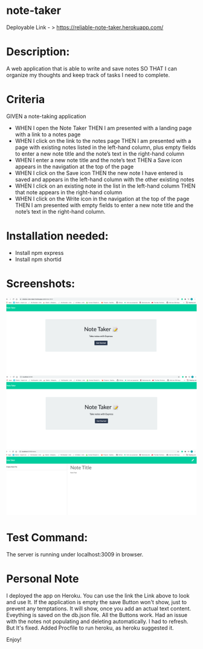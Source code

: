 # note-taker

Deployable Link - >  https://reliable-note-taker.herokuapp.com/



# Description:
A web application that is able to write and save notes
SO THAT I can organize my thoughts and keep track of tasks I need to complete.

# Criteria
GIVEN a note-taking application
* WHEN I open the Note Taker
THEN I am presented with a landing page with a link to a notes page
* WHEN I click on the link to the notes page
THEN I am presented with a page with existing notes listed in the left-hand column, plus empty fields to enter a new note title and the note’s text in the right-hand column
* WHEN I enter a new note title and the note’s text
THEN a Save icon appears in the navigation at the top of the page
* WHEN I click on the Save icon
THEN the new note I have entered is saved and appears in the left-hand column with the other existing notes
* WHEN I click on an existing note in the list in the left-hand column
THEN that note appears in the right-hand column
* WHEN I click on the Write icon in the navigation at the top of the page
THEN I am presented with empty fields to enter a new note title and the note’s text in the right-hand column.

# Installation needed:
* Install npm express
* Install npm shortid

# Screenshots:
![](./public/assets/1.png)
![](./public/assets/2.png)
![](./public/assets/3.png)

# Test Command:
The server is running under localhost:3009 in browser.

# Personal Note

I deployed the app on Heroku. You can use the link the Link above to look and use It. If the application is empty the save Button won't show, just to prevent any temptations. It will show, once you add an actual text content. Eveything is saved on the db.json file. All the Buttons work. Had an issue with the notes not populating and deleting automatically. I had to refresh. But It's fixed. Added Procfile to run heroku, as heroku suggested it.

Enjoy!